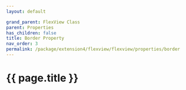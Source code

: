```yaml
---
layout: default

grand_parent: FlexView Class
parent: Properties
has_children: false
title: Border Property
nav_order: 3
permalink: /package/extension4/flexview/flexview/properties/border
---
```

# {{ page.title }}